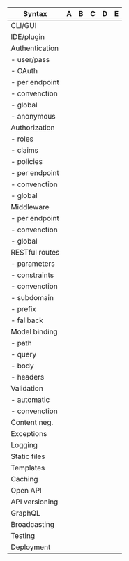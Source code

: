 | Syntax         | A | B | C | D | E |
| -------------- | - | - | - | - | - |
| CLI/GUI        |   |   |   |   |   |
| IDE/plugin     |   |   |   |   |   |
| Authentication |   |   |   |   |   |
| - user/pass    |   |   |   |   |   |
| - OAuth        |   |   |   |   |   |
| - per endpoint |   |   |   |   |   |
| - convenction  |   |   |   |   |   |
| - global       |   |   |   |   |   |
| - anonymous    |   |   |   |   |   |
| Authorization  |   |   |   |   |   |
| - roles        |   |   |   |   |   |
| - claims       |   |   |   |   |   |
| - policies     |   |   |   |   |   |
| - per endpoint |   |   |   |   |   |
| - convenction  |   |   |   |   |   |
| - global       |   |   |   |   |   |
| Middleware     |   |   |   |   |   |
| - per endpoint |   |   |   |   |   |
| - convenction  |   |   |   |   |   |
| - global       |   |   |   |   |   |
| RESTful routes |   |   |   |   |   |
| - parameters   |   |   |   |   |   |
| - constraints  |   |   |   |   |   |
| - convenction  |   |   |   |   |   |
| - subdomain    |   |   |   |   |   |
| - prefix       |   |   |   |   |   |
| - fallback     |   |   |   |   |   |
| Model binding  |   |   |   |   |   |
| - path         |   |   |   |   |   |
| - query        |   |   |   |   |   |
| - body         |   |   |   |   |   |
| - headers      |   |   |   |   |   |
| Validation     |   |   |   |   |   |
| - automatic    |   |   |   |   |   |
| - convenction  |   |   |   |   |   |
| Content neg.   |   |   |   |   |   |
| Exceptions     |   |   |   |   |   |
| Logging        |   |   |   |   |   |
| Static files   |   |   |   |   |   |
| Templates      |   |   |   |   |   |
| Caching        |   |   |   |   |   |
| Open API       |   |   |   |   |   |
| API versioning |   |   |   |   |   |
| GraphQL        |   |   |   |   |   |
| Broadcasting   |   |   |   |   |   |
| Testing        |   |   |   |   |   |
| Deployment     |   |   |   |   |   |
